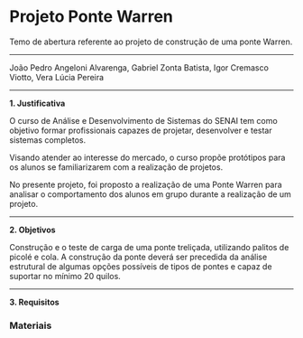 # Projeto Ponte Warren
Temo de abertura referente ao projeto de construção de uma ponte Warren.
<hr>

<p>João Pedro Angeloni Alvarenga, 
Gabriel Zonta Batista, 
Igor Cremasco Viotto, 
Vera Lúcia Pereira</p>

<hr>

<p><b>1. Justificativa</b></p>

<p>
O curso de Análise e Desenvolvimento de Sistemas do SENAI tem como objetivo formar profissionais capazes de projetar, desenvolver e testar sistemas completos.
</p>
<p>
Visando atender ao interesse do mercado, o curso propõe protótipos para os alunos se familiarizarem com a realização de projetos.
</p>
<p>
No presente projeto, foi proposto a realização de uma Ponte Warren para analisar o comportamento dos alunos em grupo durante a realização de um projeto.
</p>

<hr>

<p><b>2. Objetivos</b></p>

<p>
Construção e o teste de carga de uma ponte treliçada, utilizando palitos de picolé e cola. A construção da ponte deverá ser precedida da análise estrutural de algumas opções possíveis de tipos de pontes e capaz de suportar no mínimo 20 quilos. 
</p>

<hr>

<p><b>3. Requisitos</b></p>

<h3>Materiais</h3>


